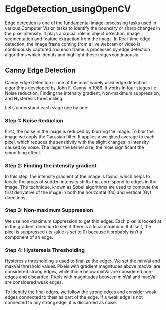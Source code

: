 # EdgeDetection_usingOpenCV
Edge detection is one of the fundamental image-processing tasks used in various Computer Vision tasks to identify the boundary or sharp changes in the pixel intensity. It plays a crucial role in object detection, image segmentation and feature extraction from the image. In Real-time edge detection, the image frame coming from a live webcam or video is continuously captured and each frame is processed by edge detection algorithms which identify and highlight these edges continuously.
## Canny Edge Detection
Canny Edge Detection is one of the most widely used edge detection algorithms developed by John F. Canny in 1986. It works in four stages i.e Noise reduction, Finding the intensity gradient, Non-maximum suppression, and Hysteresis thresholding.

Let’s understand each stage one by one:
### Step 1: Noise Reduction
First, the noise in the image is reduced by blurring the image. To blur the image we apply the Gaussian filter. It applies a weighted average to each pixel, which reduces the sensitivity with the slight changes in intensity caused by noise. The larger the kernel size, the more significant the smoothing effect. 
### Step 2: Finding the intensity gradient
In this step, the intensity gradient of the image is found, which helps to locate the areas of sudden intensity shifts that correspond to edges in the image. The technique, known as Sobel algorithms are used to compute the first derivative of the image in both the horizontal (Gx) and vertical (Gy) directions. 
### Step 3: Non-maximum Suppression
We use non-maximum suppression to get thin edges. Each pixel is looked at in the gradient direction to see if there is a local maximum. If it isn’t, the pixel is suppressed (its value is set to 0) because it probably isn’t a component of an edge.
### Step 4: Hysteresis Thresholding
Hysteresis thresholding is used to finalize the edges. We set the minVal and maxVal threshold values. Pixels with gradient magnitudes above maxVal are considered strong edges, while those below minVal are considered non-edges and discarded. Pixels with magnitudes between minVal and maxVal are considered weak edges.

To identify the final edges, we follow the strong edges and consider weak edges connected to them as part of the edge. If a weak edge is not connected to any strong edge, it is discarded as noise.
